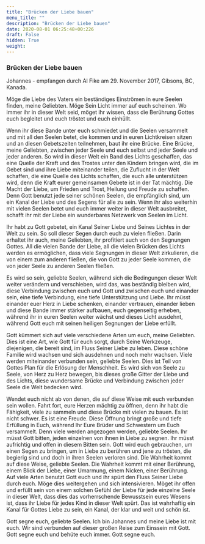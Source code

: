 ```yaml
---
title: "Brücken der Liebe bauen"
menu_title: ""
description: "Brücken der Liebe bauen"
date: 2020-08-01 06:25:48+00:226
draft: False
hidden: True
weight:
---
```

### Brücken der Liebe bauen

Johannes - empfangen durch Al Fike am 29. November 2017, Gibsons, BC, Kanada.

Möge die Liebe des Vaters ein beständiges Einströmen in eure Seelen finden, meine Geliebten. Möge Sein Licht immer auf euch scheinen. Wo immer ihr in dieser Welt seid, möget ihr wissen, dass die Berührung Gottes euch begleitet und euch tröstet und euch einhüllt.

Wenn ihr diese Bande unter euch schmiedet und die Seelen versammelt und mit all den Seelen betet, die kommen und in euren Lichtkreisen sitzen und an diesen Gebetszeiten teilnehmen, baut ihr eine Brücke. Eine Brücke, meine Geliebten, zwischen jeder Seele und euch selbst und jeder Seele und jeder anderen. So wird in dieser Welt ein Band des Lichts geschaffen, das eine Quelle der Kraft und des Trostes unter den Kindern bringen wird, die im Gebet sind und ihre Liebe miteinander teilen, die Zuflucht in der Welt schaffen, die eine Quelle des Lichts schaffen, die euch alle unterstützen wird, denn die Kraft eurer gemeinsamen Gebete ist in der Tat mächtig. Die Macht der Liebe, um Frieden und Trost, Heilung und Freude zu schaffen. Denn Gott benutzt jede seiner schönen Seelen, die empfänglich sind, um ein Kanal der Liebe und des Segens für alle zu sein. Wenn ihr also weiterhin mit vielen Seelen betet und euch immer weiter in dieser Welt ausbreitet, schafft ihr mit der Liebe ein wunderbares Netzwerk von Seelen im Licht.

Ihr habt zu Gott gebetet, ein Kanal Seiner Liebe und Seines Lichtes in der Welt zu sein. So soll dieser Segen durch euch zu vielen fließen. Darin erhaltet ihr auch, meine Geliebten, ihr profitiert auch von den Segnungen Gottes. All die vielen Bande der Liebe, all die vielen Brücken des Lichts werden es ermöglichen, dass viele Segnungen in dieser Welt zirkulieren, die von einem zum anderen fließen, die von Gott zu jeder Seele kommen, die von jeder Seele zu anderen Seelen fließen.

Es wird so sein, geliebte Seelen, während sich die Bedingungen dieser Welt weiter verändern und verschieben, wird das, was beständig bleiben wird, diese Verbindung zwischen euch und Gott und zwischen euch und einander sein, eine tiefe Verbindung, eine tiefe Unterstützung und Liebe. Ihr müsst einander euer Herz in Liebe schenken, einander vertrauen, einander lieben und diese Bande immer stärker aufbauen, euch gegenseitig erheben, während ihr in euren Seelen weiter wächst und dieses Licht ausdehnt, während Gott euch mit seinen heiligen Segnungen der Liebe erfüllt.

Gott kümmert sich auf viele verschiedene Arten um euch, meine Geliebten. Dies ist eine Art, wie Gott für euch sorgt, durch Seine Werkzeuge, diejenigen, die bereit sind, im Fluss Seiner Liebe zu leben. Diese schöne Familie wird wachsen und sich ausdehnen und noch mehr wachsen. Viele werden miteinander verbunden sein, geliebte Seelen. Dies ist Teil von Gottes Plan für die Erlösung der Menschheit. Es wird sich von Seele zu Seele, von Herz zu Herz bewegen, bis dieses große Gitter der Liebe und des Lichts, diese wundersame Brücke und Verbindung zwischen jeder Seele die Welt bedecken wird.

Wendet euch nicht ab von denen, die auf diese Weise mit euch verbunden sein wollen. Fahrt fort, eure Herzen mächtig zu öffnen, denn ihr habt die Fähigkeit, viele zu sammeln und diese Brücke mit vielen zu bauen. Es ist nicht schwer. Es ist eine Freude. Diese Öffnung bringt große und tiefe Erfüllung in Euch, während Ihr Eure Brüder und Schwestern um Euch versammelt. Denn viele werden angezogen werden, geliebte Seelen. Ihr müsst Gott bitten, jeden einzelnen von ihnen in Liebe zu segnen. Ihr müsst aufrichtig und offen in diesem Bitten sein. Gott wird euch gebrauchen, um einen Segen zu bringen, um in Liebe zu berühren und jene zu trösten, die begierig sind und doch in ihren Seelen verloren sind. Die Wahrheit kommt auf diese Weise, geliebte Seelen. Die Wahrheit kommt mit einer Berührung, einem Blick der Liebe, einer Umarmung, einem Nicken, einer Berührung. Auf viele Arten benutzt Gott euch und ihr spürt den Fluss Seiner Liebe durch euch. Möge dies weitergehen und sich intensivieren. Möget ihr offen und erfüllt sein von einem solchen Gefühl der Liebe für jede einzelne Seele in dieser Welt, dass dies das vorherrschende Bewusstsein eures Wesens ist, dass ihr Liebe für jedes Kind in dieser Welt spürt. Das ist wahrhaftig ein Kanal für Gottes Liebe zu sein, ein Kanal, der klar und weit und schön ist.

Gott segne euch, geliebte Seelen. Ich bin Johannes und meine Liebe ist mit euch. Wir sind verbunden auf dieser großen Reise zum Einssein mit Gott. Gott segne euch und behüte euch immer. Gott segne euch.
